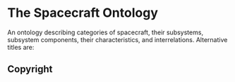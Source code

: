 # The Spacecraft Ontology
An ontology describing categories of spacecraft, their subsystems, subsystem components, their characteristics, and interrelations.
Alternative titles are:



## Copyright
